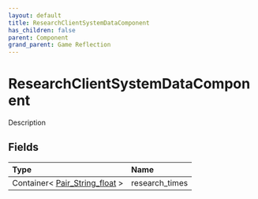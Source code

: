 ```yaml
---
layout: default
title: ResearchClientSystemDataComponent
has_children: false
parent: Component
grand_parent: Game Reflection
---
```

# ResearchClientSystemDataComponent
Description 

## Fields

| Type | Name |
|:----------|:--------------|
| Container< [Pair_String_float](/riftbreaker-wiki/docs/game-reflection/classes/pair__string_float/) > | research_times |

